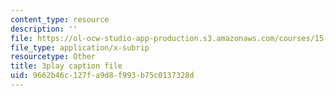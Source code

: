 ```yaml
---
content_type: resource
description: ''
file: https://ol-ocw-studio-app-production.s3.amazonaws.com/courses/15-071-the-analytics-edge-spring-2017/9662b46c127fa9d8f993b75c0137328d_EGDQfE7MREw.srt
file_type: application/x-subrip
resourcetype: Other
title: 3play caption file
uid: 9662b46c-127f-a9d8-f993-b75c0137328d
---
```

